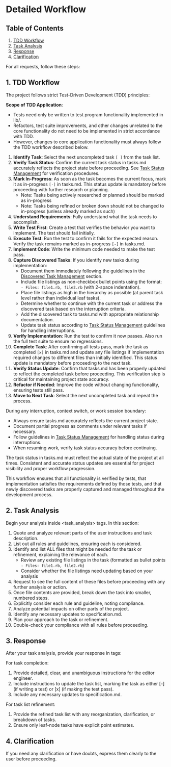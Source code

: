 # Detailed Workflow

## Table of Contents
1. [TDD Workflow](#1-tdd-workflow)
2. [Task Analysis](#2-task-analysis)
3. [Response](#3-response)
4. [Clarification](#4-clarification)

For all requests, follow these steps:

## 1. TDD Workflow
The project follows strict Test-Driven Development (TDD) principles:

**Scope of TDD Application**:
- Tests need only be written to test program functionality implemented in lib/.
- Refactors, test suite improvements, and other changes unrelated to the core functionality do not need to be implemented in strict accordance with TDD.
- However, changes to core application functionality must always follow the TDD workflow described below.

1. **Identify Task**: Select the next uncompleted task `[ ]` from the task list.
2. **Verify Task Status**: Confirm the current task status in tasks.md accurately reflects the project state before proceeding. See [Task Status Management](02_documents_and_rules.md#8-task-status-management) for verification procedures.
3. **Mark In-Progress**: As soon as the task becomes the current focus, mark it as in-progress `[-]` in tasks.md. This status update is mandatory before proceeding with further research or planning.
   - Note: Tasks being actively researched or planned should be marked as in-progress
   - Note: Tasks being refined or broken down should not be changed to in-progress (unless already marked as such)
4. **Understand Requirements**: Fully understand what the task needs to accomplish.
5. **Write Test First**: Create a test that verifies the behavior you want to implement. The test should fail initially.
6. **Execute Test**: Run the test to confirm it fails for the expected reason. Verify the task remains marked as in-progress `[-]` in tasks.md.
7. **Implement Code**: Write the minimum code needed to make the test pass.
8. **Capture Discovered Tasks**: If you identify new tasks during implementation:
   - Document them immediately following the guidelines in the [Discovered Task Management](02_documents_and_rules.md#7-discovered-task-management) section.
   - Include file listings as non-checkbox bullet points using the format: `  - Files: file1.rb, file2.rb` (with 2-space indentation).
   - Place file listings as high in the hierarchy as possible (at parent task level rather than individual leaf tasks).
   - Determine whether to continue with the current task or address the discovered task based on the interruption criteria.
   - Add the discovered task to tasks.md with appropriate relationship documentation.
   - Update task status according to [Task Status Management](02_documents_and_rules.md#8-task-status-management) guidelines for handling interruptions.
9. **Verify Implementation**: Run the test to confirm it now passes. Also run the full test suite to ensure no regressions.
10. **Complete Task**: After confirming all tests pass, mark the task as completed `[x]` in tasks.md and update any file listings if implementation required changes to different files than initially identified. This status update is mandatory before proceeding to the next task.
11. **Verify Status Update**: Confirm that tasks.md has been properly updated to reflect the completed task before proceeding. This verification step is critical for maintaining project state accuracy.
12. **Refactor if Needed**: Improve the code without changing functionality, ensuring tests still pass.
13. **Move to Next Task**: Select the next uncompleted task and repeat the process.

During any interruption, context switch, or work session boundary:
- Always ensure tasks.md accurately reflects the current project state.
- Document partial progress as comments under relevant tasks if necessary.
- Follow guidelines in [Task Status Management](02_documents_and_rules.md#8-task-status-management) for handling status during interruptions.
- When resuming work, verify task status accuracy before continuing.

The task status in tasks.md must reflect the actual state of the project at all times. Consistent and accurate status updates are essential for project visibility and proper workflow progression.

This workflow ensures that all functionality is verified by tests, that implementation satisfies the requirements defined by those tests, and that newly discovered tasks are properly captured and managed throughout the development process.

## 2. Task Analysis
Begin your analysis inside <task_analysis> tags. In this section:
1. Quote and analyze relevant parts of the user instructions and task description.
2. List out all rules and guidelines, ensuring each is considered.
3. Identify and list ALL files that might be needed for the task or refinement, explaining the relevance of each.
   - Review any existing file listings in the task (formatted as bullet points `- Files: file1.rb, file2.rb`)
   - Consider whether the file listings need updating based on your analysis
4. Request to see the full content of these files before proceeding with any further analysis or action.
5. Once file contents are provided, break down the task into smaller, numbered steps.
6. Explicitly consider each rule and guideline, noting compliance.
7. Analyze potential impacts on other parts of the project.
8. Identify any necessary updates to specification.md.
9. Plan your approach to the task or refinement.
10. Double-check your compliance with all rules before proceeding.

## 3. Response
After your task analysis, provide your response in <response> tags:

For task completion:
1. Provide detailed, clear, and unambiguous instructions for the editor engineer.
2. Include instructions to update the task list, marking the task as either [-] (if writing a test) or [x] (if making the test pass).
3. Include any necessary updates to specification.md.

For task list refinement:
1. Provide the refined task list with any reorganization, clarification, or breakdown of tasks.
2. Ensure only leaf-node tasks have explicit point estimates.

## 4. Clarification
If you need any clarification or have doubts, express them clearly to the user before proceeding.